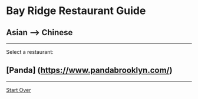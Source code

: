 # Bay Ridge Restaurant Guide
## Asian --> Chinese
---
Select a restaurant:
## [Panda] (https://www.pandabrooklyn.com/)
---
[Start Over](../home.md)